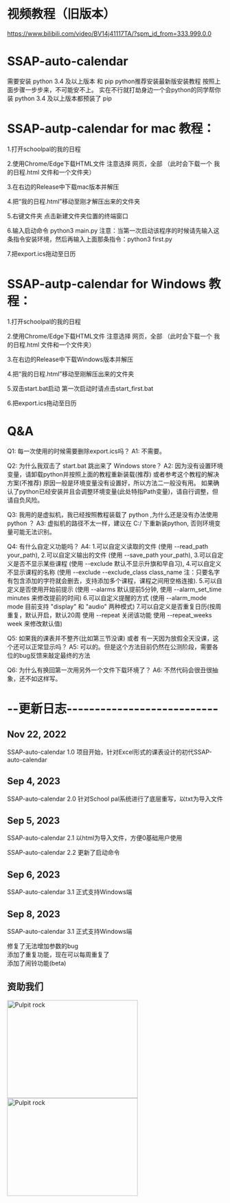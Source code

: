 # 视频教程（旧版本）
https://www.bilibili.com/video/BV14j41117TA/?spm_id_from=333.999.0.0
# SSAP-auto-calendar
需要安装 python 3.4 及以上版本 和 pip
python推荐安装最新版安装教程
按照上面步骤一步步来，不可能安不上。 实在不行就打劫身边一个会python的同学帮你装
python 3.4 及以上版本都预装了 pip

# SSAP-autp-calendar for mac 教程：
1.打开schoolpal的我的日程

2.使用Chrome/Edge下载HTML文件 注意选择 网页，全部 （此时会下载一个 我的日程.html 文件和一个文件夹）

3.在右边的Release中下载mac版本并解压

4.把“我的日程.html”移动至刚才解压出来的文件夹

5.右键文件夹 点击新建文件夹位置的终端窗口

6.输入启动命令 python3 main.py
注意：当第一次启动该程序的时候请先输入这条指令安装环境，然后再输入上面那条指令：python3 first.py

7.把export.ics拖动至日历

# SSAP-autp-calendar for Windows 教程：
1.打开schoolpal的我的日程

2.使用Chrome/Edge下载HTML文件 注意选择 网页，全部 （此时会下载一个 我的日程.html 文件和一个文件夹）

3.在右边的Release中下载Windows版本并解压

4.把“我的日程.html”移动至刚解压出来的文件夹

5.双击start.bat启动 第一次启动时请点击start_first.bat

6.把export.ics拖动至日历

# Q&A
Q1: 每一次使用的时候需要删除export.ics吗？
A1: 不需要。

Q2: 为什么我双击了 start.bat 跳出来了 Windows store？
A2: 因为没有设置环境变量，请卸载python并按照上面的教程重新装载(推荐)
或者参考这个教程的解决方案(不推荐)
原因一般是环境变量没有设置好，所以方法二一般没有用。
如果确认了python已经安装并且会调整环境变量(此处特指Path变量)，请自行调整，但请自负风险。

Q3: 我用的是虚拟机，我已经按照教程装载了 python ,为什么还是没有办法使用 python ？
A3: 虚拟机的路径不太一样，建议在 C:/ 下重新装python, 否则环境变量可能无法识别。

Q4: 有什么自定义功能吗？
A4:
1.可以自定义读取的文件 (使用 --read_path your_path),
2.可以自定义输出的文件 (使用 --save_path your_path),
3.可以自定义是否不显示某些课程 (使用 --exclude 默认不显示升旗和早自习),
4.可以自定义不显示课程的名称 (使用 --exclude --exclude_class class_name 注：只要名字有包含添加的字符就会删去，支持添加多个课程，课程之间用空格连接).
5.可以自定义是否使用开始前提示 (使用 --alarms 默认提前5分钟, 使用 --alarm_set_time minutes 来修改提前的时间)
6.可以自定义提醒的方式 (使用 --alarm_mode mode 目前支持 "display" 和 "audio" 两种模式)
7.可以自定义是否重复日历(按周重复，默认开启，默认20周 使用 --repeat 关闭该功能 使用 --repeat_weeks week 来修改默认值)

Q5: 如果我的课表并不整齐(比如第三节没课) 或者 有一天因为放假全天没课，这个还可以正常显示吗？
A5: 可以的。但是这个方法目前仍然在公测阶段，需要各位的bug反馈来敲定最终的方法

Q6: 为什么有换回第一次用另外一个文件下载环境了？
A6: 不然代码会很丑很抽象，还不如这样写。



# --更新日志---------------------------
## Nov 22, 2022
SSAP-auto-calendar 1.0
项目开始，针对Excel形式的课表设计的初代SSAP-auto-calendar
## Sep 4, 2023
SSAP-auto-calendar 2.0
针对School pal系统进行了底层重写，以txt为导入文件
## Sep 5, 2023
SSAP-auto-calendar 2.1
以html为导入文件，方便0基础用户使用

SSAP-auto-calendar 2.2
更新了启动命令
## Sep 6, 2023
SSAP-auto-calendar 3.1
正式支持Windows端

## Sep 8, 2023

SSAP-auto-calendar 3.1
正式支持Windows端

修复了无法增加参数的bug           
添加了重复功能，现在可以每周重复了           
添加了闹铃功能(beta)           

## 资助我们

<img src="https://github.com/05lpl/SSAP-auto-calendar/assets/91683680/9fa9f057-416e-48a7-b1f9-dced29d5f95f" alt="Pulpit rock" width="304" height="228">
<img src="https://github.com/05lpl/SSAP-auto-calendar/assets/91683680/e4388870-e2e7-4902-b724-85b1e8f91766" alt="Pulpit rock" width="304" height="228">



